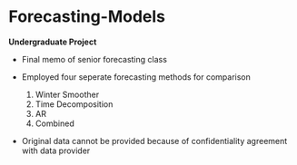 # Forecasting-Models

**Undergraduate Project**
- Final memo of senior forecasting class
- Employed four seperate forecasting methods for comparison

  1. Winter Smoother
  2. Time Decomposition
  3. AR
  4. Combined
  
- Original data cannot be provided because of confidentiality agreement with data provider






